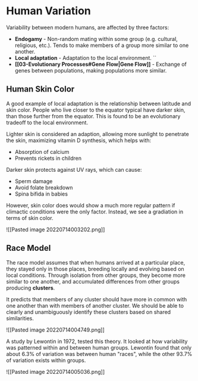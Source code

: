 # Human Variation
Variability between modern humans, are affected by three factors:
* **Endogamy** - Non-random mating within some group (e.g. cultural, religious, etc.). Tends to make members of a group more similar to one another.
* **Local adaptation** - Adaptation to the local environment. ``
* **[[03-Evolutionary Processes#Gene Flow|Gene Flow]]** - Exchange of genes between populations, making populations more similar.

## Human Skin Color
A good example of local adaptation is the relationship between latitude and skin color. People who live closer to the equator typical have darker skin, than those further from the equator. This is found to be an evolutionary tradeoff to the local environment. 

Lighter skin is considered an adaption, allowing more sunlight to penetrate the skin, maximizing vitamin D synthesis, which helps with:
* Absorption of calcium
* Prevents rickets in children

Darker skin protects against UV rays, which can cause:
* Sperm damage
* Avoid folate breakdown
* Spina bifida in babies

However, skin color does would show a much more regular pattern if climactic conditions were the only factor. Instead, we see a gradiation in terms of skin color.

![[Pasted image 20220714003202.png]]

## Race Model
The race model assumes that when humans arrived at a particular place, they stayed only in those places, breeding locally and evolving based on local conditions. Through isolation from other groups, they become more similar to one another, and accumulated differences from other groups producing **clusters**.

It predicts that members of any cluster should have more in common with one another than with members of another cluster. We should be able to clearly and unambiguously identify these clusters based on shared similarities.

![[Pasted image 20220714004749.png]]

A study by Lewontin in 1972, tested this theory. It looked at how variability was patterned within and between human groups. Lewontin found that only about $6.3\%$ of variation was between human "races", while the other $93.7\%$ of variation exists within groups.

![[Pasted image 20220714005036.png]]
